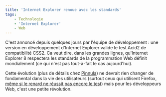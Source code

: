 ```yaml
---
title: 'Internet Explorer renoue avec les standards'
tags:
    - Technologie
    - 'Internet Explorer'
    - Web
---
```


C'est annonc&#233; depuis quelques jours par l'&#233;quipe de d&#233;veloppement&nbsp;: une version en d&#233;veloppement d'Internet Explorer valide le test Acid2 de compatibilit&#233; CSS2\. Ca veut dire, dans les grandes lignes, qu'Internet Explorer 8 respectera les standards de la programmation Web d&#233;finit mondialement (ce qui n'est pas tout-&#224;-fait le cas aujourd'hui). </p>

Cette &#233;volution (plus de d&#233;tails chez [Pinnula](http://www.pinnula.fr/news/01076-internet-explorer-8-passe-avec-succes-le-test-acid2/fr/)) ne devrait rien changer de fondamental dans la vie des utilisateurs (surtout ceux qui utilisent Firefox, [m&#234;me si le renard ne r&#233;ussit pas encore le test](http://blogs.developpeur.org/raptorxp/archive/2007/12/20/internet-explorer-8-0-respectera-les-standards-mieux-que-firefox.aspx)) mais pour les d&#233;veloppeurs Web, c'est une petite r&#233;volution.
